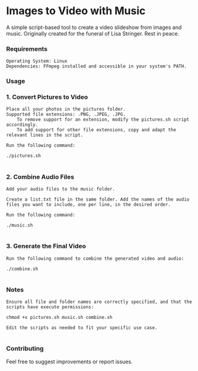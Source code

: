 # Images to Video with Music

A simple script-based tool to create a video slideshow from images and music.
Originally created for the funeral of Lisa Stringer. Rest in peace.
### Requirements

    Operating System: Linux
    Dependencies: FFmpeg installed and accessible in your system's PATH.

### Usage
### 1. Convert Pictures to Video

    Place all your photos in the pictures folder.
    Supported file extensions: .PNG, .JPEG, .JPG.
        To remove support for an extension, modify the pictures.sh script accordingly.
        To add support for other file extensions, copy and adapt the relevant lines in the script.

    Run the following command:

    ./pictures.sh

#

### 2. Combine Audio Files

    Add your audio files to the music folder.

    Create a list.txt file in the same folder. Add the names of the audio files you want to include, one per line, in the desired order.

    Run the following command:

    ./music.sh

#

### 3. Generate the Final Video

    Run the following command to combine the generated video and audio:

    ./combine.sh

#

### Notes

    Ensure all file and folder names are correctly specified, and that the scripts have execute permissions:

    chmod +x pictures.sh music.sh combine.sh

    Edit the scripts as needed to fit your specific use case.

#

### Contributing

Feel free to suggest improvements or report issues.